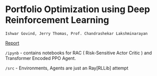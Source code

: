 # Portfolio Optimization using Deep Reinforcement Learning
`Ishwar Govind, Jerry Thomas, Prof. Chandrashekar Lakshminarayan`

[Report](./Report.pdf)

`/ipynb` - contains notebooks for RAC ( Risk-Sensitive Actor Critic ) and Transformer Encoded PPO Agent.

`/src` - Environments, Agents are just an Ray\[RLLib] attempt 